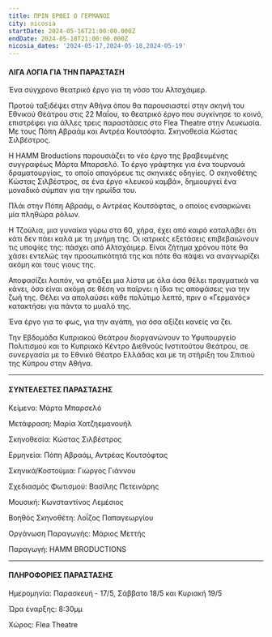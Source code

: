 ```yaml
---
title: ΠΡΙΝ ΕΡΘΕΙ Ο ΓΕΡΜΑΝΟΣ
city: nicosia
startDate: 2024-05-16T21:00:00.000Z
endDate: 2024-05-18T21:00:00.000Z
nicosia_dates: '2024-05-17,2024-05-18,2024-05-19'
---
```


#### ΛΙΓΑ ΛΟΓΙΑ ΓΙΑ ΤΗΝ ΠΑΡΑΣΤΑΣΗ

Ένα σύγχρονο θεατρικό έργο για τη νόσο του Αλτσχάιμερ.

Προτού ταξιδέψει στην Αθήνα όπου θα παρουσιαστεί στην σκηνή του Εθνικού Θεάτρου στις 22 Μαΐου, το θεατρικό έργο που συγκίνησε το κοινό, επιστρέφει για άλλες τρεις παραστάσεις στο Flea Theatre στην Λευκωσία. Με τους Πόπη Αβραάμ και Αντρέα Κουτσόφτα. Σκηνοθεσία Κώστας Σιλβέστρος.

Η HAMM Broductions παρουσιάζει το νέο έργο της βραβευμένης συγγραφέως Μάρτα Μπαρσελό. Το έργο γράφτηκε για ένα τουρνουά δραματουργίας, το οποίο απαγόρευε τις σκηνικές οδηγίες. Ο σκηνοθέτης Κώστας Σιλβέστρος, σε ένα έργο «λευκού καμβά», δημιουργεί ένα μοναδικό σύμπαν για την ηρωίδα του.

Πλάι στην Πόπη Αβραάμ, ο Αντρέας Κουτσόφτας, ο οποίος ενσαρκώνει μία πληθώρα ρόλων.

Η Τζούλια, μια γυναίκα γύρω στα 60, χήρα, έχει από καιρό καταλάβει ότι κάτι δεν πάει καλά με τη μνήμη της. Οι ιατρικές εξετάσεις επιβεβαιώνουν τις υποψίες της: πάσχει από Αλτσχάιμερ. Είναι ζήτημα χρόνου πότε θα χάσει εντελώς την προσωπικότητά της και πότε θα πάψει να αναγνωρίζει ακόμη και τους γιους της.

Αποφασίζει λοιπόν, να φτιάξει μια λίστα με όλα όσα θέλει πραγματικά να κάνει, όσο είναι ακόμη σε θέση να παίρνει η ίδια τις αποφάσεις για την ζωή της. Θέλει να απολαύσει κάθε πολύτιμο λεπτό, πριν ο «Γερμανός» κατακτήσει για πάντα το μυαλό της.

Ένα έργο για το φως, για την αγάπη, για όσα αξίζει κανείς να ζει.

Την Εβδομάδα Κυπριακού Θεάτρου διοργανώνουν το Υφυπουργείο Πολιτισμού και το Κυπριακό Κέντρο Διεθνούς Ινστιτούτου Θεάτρου, σε συνεργασία με το Εθνικό Θέατρο Ελλάδας και με τη στήριξη του Σπιτιού της Κύπρου στην Αθήνα.

***

#### ΣΥΝΤΕΛΕΣΤΕΣ ΠΑΡΑΣΤΑΣΗΣ

Κείμενο: Μάρτα Μπαρσελό

Μετάφραση: Μαρία Χατζηεμανουήλ

Σκηνοθεσία: Κώστας Σιλβέστρος

Ερμηνεία: Πόπη Αβραάμ, Αντρέας Κουτσόφτας

Σκηνικά/Κοστούμια: Γιώργος Γιάννου

Σχεδιασμός Φωτισμού: Βασίλης Πετεινάρης

Μουσική: Κωνσταντίνος Λεμέσιος

Βοηθός Σκηνοθέτη: Λοΐζος Παπαγεωργίου

Οργάνωση Παραγωγής: Μάριος Μεττής

Παραγωγή: HAMM BRODUCTIONS

***

#### ΠΛΗΡΟΦΟΡΙΕΣ ΠΑΡΑΣΤΑΣΗΣ

Ημερομηνία: Παρασκευή - 17/5, Σάββατο 18/5 και Κυριακή 19/5

Ώρα έναρξης: 8:30μμ

Χώρος:  Flea Theatre
